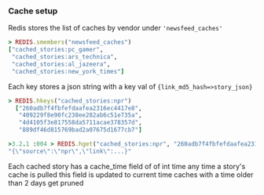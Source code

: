 ### Cache setup
Redis stores the list of caches by vendor under `'newsfeed_caches'`
```ruby
> REDIS.smembers("newsfeed_caches")
["cached_stories:pc_gamer",
 "cached_stories:ars_technica",
 "cached_stories:al_jazeera",
 "cached_stories:new_york_times"]
```

Each key stores a json string with a key val of
`{link_md5_hash=>story_json}`
```ruby
> REDIS.hkeys("cached_stories:npr")
  ["260adb7f4fbfefdaafea2316ec4417e8",
   "409229f8e90fc238ee282ab6c51e735a",
   "4d4105f3e817558da5711acae378357d",
   "889df46d815769bad2a07675d1677cb7"]

>3.2.1 :004 > REDIS.hget("cached_stories:npr", "260adb7f4fbfefdaafea2316ec4417e8") 
"{\"source\":\"npr\",\"link\":...}"
```

Each cached story has a cache_time field of of int time
any time a story's cache is pulled this field is updated to current time
caches with a time older than 2 days get pruned
